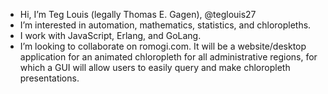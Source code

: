 - Hi, I’m Teg Louis (legally Thomas E. Gagen), @teglouis27
- I’m interested in automation, mathematics, statistics, and chloropleths.
- I work with JavaScript, Erlang, and GoLang.
- I’m looking to collaborate on romogi.com. It will be a website/desktop application for an animated chloropleth for all administrative regions,
  for which a GUI will allow users to easily query and make chloropleth presentations.

